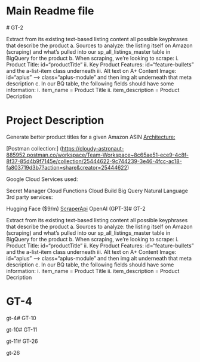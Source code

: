# Main Readme file
<!-- add-file: ./gt-2/gt-2.md --># GT-2

Extract from its  existing text-based listing content all possible keyphrases that describe the product a. Sources to analyze: the listing itself on Amazon (scraping) and what’s pulled into our sp_all_listings_master table in BigQuery for the product b. When scraping, we’re looking to scrape: i. Product Title: id=“productTitle” ii. Key Product Features: id=“feature-bullets” and the a-list-item class underneath iii. Alt text on A+ Content Image: id=“aplus” --> class=“aplus-module” and then img alt underneath that meta description c. In our BQ table, the following fields should have some information: i. item_name = Product Title ii. item_description = Product Decription
# Project Description

Generate better product titles for a given Amazon ASIN
[Architecture:](https://miro.com/app/board/uXjVMecKdOE=/?share_link_id=772918178966)

[Postman collection:] (https://cloudy-astronaut-885952.postman.co/workspace/Team-Workspace~8c65ae51-ece9-4c8f-8f37-85d4b9f7145e/collection/25444622-9c744239-3e46-4fcc-ac18-fa803719d3b7?action=share&creator=25444622)

Google Cloud Services used:

Secret Manager
Cloud Functions
Cloud Build
Big Query
Natural Language
3rd party services:

Hugging Face ($9/m)
[ScraperApi](https://www.scraperapi.com/)
OpenAI (GPT-3)# GT-2

Extract from its  existing text-based listing content all possible keyphrases that describe the product a. Sources to analyze: the listing itself on Amazon (scraping) and what’s pulled into our sp_all_listings_master table in BigQuery for the product b. When scraping, we’re looking to scrape: i. Product Title: id=“productTitle” ii. Key Product Features: id=“feature-bullets” and the a-list-item class underneath iii. Alt text on A+ Content Image: id=“aplus” --> class=“aplus-module” and then img alt underneath that meta description c. In our BQ table, the following fields should have some information: i. item_name = Product Title ii. item_description = Product Decription
# GT-4

gt-4# GT-10

gt-10# GT-11


gt-11# GT-26

gt-26